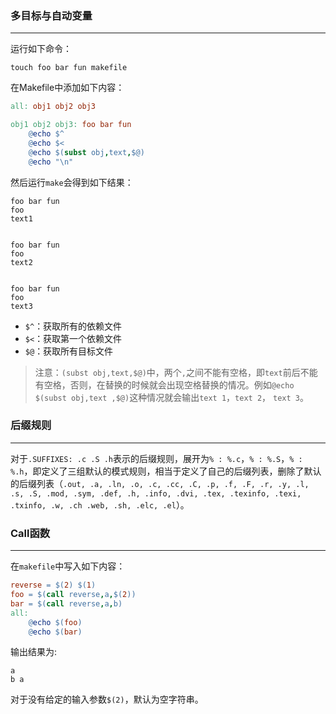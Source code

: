 ### 多目标与自动变量

---

运行如下命令：

```shell
touch foo bar fun makefile
```

在Makefile中添加如下内容：

```makefile
all: obj1 obj2 obj3

obj1 obj2 obj3: foo bar fun
	@echo $^
	@echo $<
	@echo $(subst obj,text,$@)
	@echo "\n"
```

然后运行`make`会得到如下结果：

```shell
foo bar fun
foo
text1


foo bar fun
foo
text2


foo bar fun
foo
text3
```

- `$^`：获取所有的依赖文件
- `$<`：获取第一个依赖文件
- `$@`：获取所有目标文件

> 注意：`(subst obj,text,$@)`中，两个`,`之间不能有空格，即`text`前后不能有空格，否则，在替换的时候就会出现空格替换的情况。例如`@echo $(subst obj,text ,$@)`这种情况就会输出`text 1`，`text 2`， `text 3`。

### 后缀规则

---

对于`.SUFFIXES: .c .S .h`表示的后缀规则，展开为`% : %.c`，`% : %.S`，`% : %.h`，即定义了三组默认的模式规则，相当于定义了自己的后缀列表，删除了默认的后缀列表（`.out, .a, .ln, .o, .c, .cc, .C, .p, .f, .F, .r, .y, .l, .s, .S, .mod, .sym, .def, .h, .info, .dvi, .tex, .texinfo, .texi, .txinfo, .w, .ch .web, .sh, .elc, .el`）。

### Call函数

---

在`makefile`中写入如下内容：

```makefile
reverse = $(2) $(1)
foo = $(call reverse,a,$(2))
bar = $(call reverse,a,b)
all:
	@echo $(foo)
	@echo $(bar)
```

输出结果为:

````
a
b a
````

对于没有给定的输入参数`$(2)`，默认为空字符串。